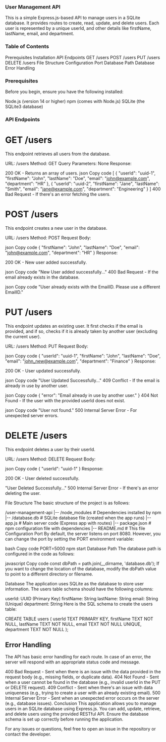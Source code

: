 ### User Management API
This is a simple Express.js-based API to manage users in a SQLite database. It provides routes to create, read, update, and delete users. Each user is represented by a unique userId, and other details like firstName, lastName, email, and department.



### Table of Contents
Prerequisites
Installation
API Endpoints
    GET /users
    POST /users
    PUT /users
    DELETE /users
File Structure
Configuration
    Port
    Database Path
Database
Error Handling

### Prerequisites
Before you begin, ensure you have the following installed:

Node.js (version 14 or higher)
npm (comes with Node.js)
SQLite (the SQLite3 database)


### API Endpoints
# GET /users
This endpoint retrieves all users from the database.

URL: /users
Method: GET
Query Parameters: None
Response:

200 OK - Returns an array of users.
json
Copy code
[
  {
    "userId": "uuid-1",
    "firstName": "John",
    "lastName": "Doe",
    "email": "john@example.com",
    "department": "HR"
  },
  {
    "userId": "uuid-2",
    "firstName": "Jane",
    "lastName": "Smith",
    "email": "jane@example.com",
    "department": "Engineering"
  }
]
400 Bad Request - If there's an error fetching the users.
# POST /users
This endpoint creates a new user in the database.

URL: /users
Method: POST
Request Body:

json
Copy code
{
  "firstName": "John",
  "lastName": "Doe",
  "email": "john@example.com",
  "department": "HR"
}
Response:

200 OK - New user added successfully.

json
Copy code
"New User added successfully..."
400 Bad Request - If the email already exists in the database.

json
Copy code
"User already exists with the EmailID. Please use a different EmailID."
# PUT /users
This endpoint updates an existing user. It first checks if the email is provided, and if so, checks if it is already taken by another user (excluding the current user).

URL: /users
Method: PUT
Request Body:

json
Copy code
{
  "userId": "uuid-1",
  "firstName": "John",
  "lastName": "Doe",
  "email": "john_new@example.com",
  "department": "Finance"
}
Response:

200 OK - User updated successfully.

json
Copy code
"User Updated Successfully..."
409 Conflict - If the email is already in use by another user.

json
Copy code
{
  "error": "Email already in use by another user."
}
404 Not Found - If the user with the provided userId does not exist.

json
Copy code
"User not found."
500 Internal Server Error - For unexpected server errors.

# DELETE /users
This endpoint deletes a user by their userId.

URL: /users
Method: DELETE
Request Body:

json
Copy code
{
  "userId": "uuid-1"
}
Response:

200 OK - User deleted successfully.


"User Deleted Successfully..."
500 Internal Server Error - If there's an error deleting the user.

File Structure
The basic structure of the project is as follows:


/user-management-api
  |-- /node_modules          # Dependencies installed by npm
  |-- /database.db           # SQLite database file (created when the app runs)
  |-- app.js                 # Main server code (Express app with routes)
  |-- package.json           # npm configuration file with dependencies
  |-- README.md              # This file
Configuration
Port
By default, the server listens on port 8080. However, you can change the port by setting the PORT environment variable:

bash
Copy code
PORT=5000 npm start
Database Path
The database path is configured in the code as follows:

javascript
Copy code
const dbPath = path.join(__dirname, 'database.db');
If you want to change the location of the database, modify the dbPath value to point to a different directory or filename.

Database
The application uses SQLite as the database to store user information. The users table schema should have the following columns:

userId: UUID (Primary Key)
firstName: String
lastName: String
email: String (Unique)
department: String
Here is the SQL schema to create the users table:

CREATE TABLE users (
    userId TEXT PRIMARY KEY,
    firstName TEXT NOT NULL,
    lastName TEXT NOT NULL,
    email TEXT NOT NULL UNIQUE,
    department TEXT NOT NULL
);
## Error Handling
The API has basic error handling for each route. In case of an error, the server will respond with an appropriate status code and message.

400 Bad Request - Sent when there is an issue with the data provided in the request body (e.g., missing fields, or duplicate data).
404 Not Found - Sent when a user cannot be found in the database (e.g., invalid userId in the PUT or DELETE request).
409 Conflict - Sent when there's an issue with data uniqueness (e.g., trying to create a user with an already existing email).
500 Internal Server Error - Sent when an unexpected error occurs on the server (e.g., database issues).
Conclusion
This application allows you to manage users in an SQLite database using Express.js. You can add, update, retrieve, and delete users using the provided RESTful API. Ensure the database schema is set up correctly before running the application.

For any issues or questions, feel free to open an issue in the repository or contact the developer.